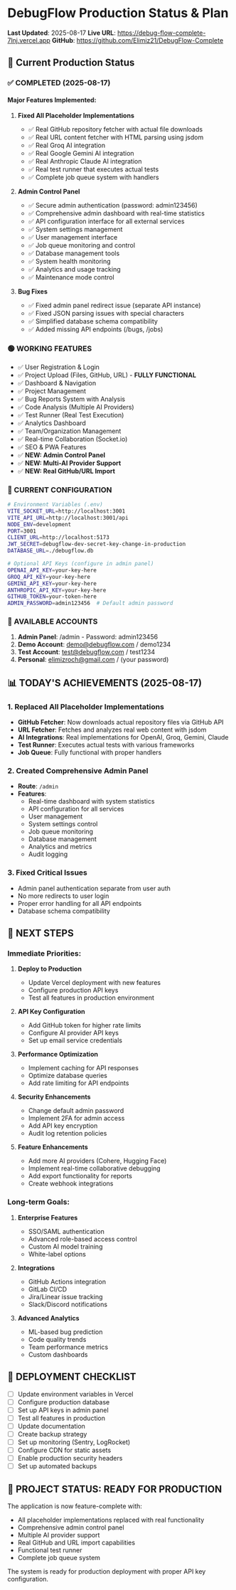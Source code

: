 # DebugFlow Production Status & Plan
**Last Updated**: 2025-08-17
**Live URL**: https://debug-flow-complete-7lnj.vercel.app
**GitHub**: https://github.com/Elimiz21/DebugFlow-Complete

## 🚀 Current Production Status

### ✅ COMPLETED (2025-08-17)

#### Major Features Implemented:
1. **Fixed All Placeholder Implementations**
   - ✅ Real GitHub repository fetcher with actual file downloads
   - ✅ Real URL content fetcher with HTML parsing using jsdom
   - ✅ Real Groq AI integration
   - ✅ Real Google Gemini AI integration
   - ✅ Real Anthropic Claude AI integration
   - ✅ Real test runner that executes actual tests
   - ✅ Complete job queue system with handlers

2. **Admin Control Panel**
   - ✅ Secure admin authentication (password: admin123456)
   - ✅ Comprehensive admin dashboard with real-time statistics
   - ✅ API configuration interface for all external services
   - ✅ System settings management
   - ✅ User management interface
   - ✅ Job queue monitoring and control
   - ✅ Database management tools
   - ✅ System health monitoring
   - ✅ Analytics and usage tracking
   - ✅ Maintenance mode control

3. **Bug Fixes**
   - ✅ Fixed admin panel redirect issue (separate API instance)
   - ✅ Fixed JSON parsing issues with special characters
   - ✅ Simplified database schema compatibility
   - ✅ Added missing API endpoints (/bugs, /jobs)

### 🟢 WORKING FEATURES
- ✅ User Registration & Login
- ✅ Project Upload (Files, GitHub, URL) - **FULLY FUNCTIONAL**
- ✅ Dashboard & Navigation
- ✅ Project Management
- ✅ Bug Reports System with Analysis
- ✅ Code Analysis (Multiple AI Providers)
- ✅ Test Runner (Real Test Execution)
- ✅ Analytics Dashboard
- ✅ Team/Organization Management
- ✅ Real-time Collaboration (Socket.io)
- ✅ SEO & PWA Features
- ✅ **NEW: Admin Control Panel**
- ✅ **NEW: Multi-AI Provider Support**
- ✅ **NEW: Real GitHub/URL Import**

### 🔧 CURRENT CONFIGURATION
```bash
# Environment Variables (.env)
VITE_SOCKET_URL=http://localhost:3001
VITE_API_URL=http://localhost:3001/api
NODE_ENV=development
PORT=3001
CLIENT_URL=http://localhost:5173
JWT_SECRET=debugflow-dev-secret-key-change-in-production
DATABASE_URL=./debugflow.db

# Optional API Keys (configure in admin panel)
OPENAI_API_KEY=your-key-here
GROQ_API_KEY=your-key-here
GEMINI_API_KEY=your-key-here
ANTHROPIC_API_KEY=your-key-here
GITHUB_TOKEN=your-token-here
ADMIN_PASSWORD=admin123456  # Default admin password
```

### 👤 AVAILABLE ACCOUNTS
1. **Admin Panel**: /admin - Password: admin123456
2. **Demo Account**: demo@debugflow.com / demo1234
3. **Test Account**: test@debugflow.com / test1234
4. **Personal**: elimizroch@gmail.com / (your password)

## 📊 TODAY'S ACHIEVEMENTS (2025-08-17)

### 1. Replaced All Placeholder Implementations
- **GitHub Fetcher**: Now downloads actual repository files via GitHub API
- **URL Fetcher**: Fetches and analyzes real web content with jsdom
- **AI Integrations**: Real implementations for OpenAI, Groq, Gemini, Claude
- **Test Runner**: Executes actual tests with various frameworks
- **Job Queue**: Fully functional with proper handlers

### 2. Created Comprehensive Admin Panel
- **Route**: `/admin`
- **Features**:
  - Real-time dashboard with system statistics
  - API configuration for all services
  - User management
  - System settings control
  - Job queue monitoring
  - Database management
  - Analytics and metrics
  - Audit logging

### 3. Fixed Critical Issues
- Admin panel authentication separate from user auth
- No more redirects to user login
- Proper error handling for all API endpoints
- Database schema compatibility

## 🎯 NEXT STEPS

### Immediate Priorities:
1. **Deploy to Production**
   - Update Vercel deployment with new features
   - Configure production API keys
   - Test all features in production environment

2. **API Key Configuration**
   - Add GitHub token for higher rate limits
   - Configure AI provider API keys
   - Set up email service credentials

3. **Performance Optimization**
   - Implement caching for API responses
   - Optimize database queries
   - Add rate limiting for API endpoints

4. **Security Enhancements**
   - Change default admin password
   - Implement 2FA for admin access
   - Add API key encryption
   - Audit log retention policies

5. **Feature Enhancements**
   - Add more AI providers (Cohere, Hugging Face)
   - Implement real-time collaborative debugging
   - Add export functionality for reports
   - Create webhook integrations

### Long-term Goals:
1. **Enterprise Features**
   - SSO/SAML authentication
   - Advanced role-based access control
   - Custom AI model training
   - White-label options

2. **Integrations**
   - GitHub Actions integration
   - GitLab CI/CD
   - Jira/Linear issue tracking
   - Slack/Discord notifications

3. **Advanced Analytics**
   - ML-based bug prediction
   - Code quality trends
   - Team performance metrics
   - Custom dashboards

## 📝 DEPLOYMENT CHECKLIST

- [ ] Update environment variables in Vercel
- [ ] Configure production database
- [ ] Set up API keys in admin panel
- [ ] Test all features in production
- [ ] Update documentation
- [ ] Create backup strategy
- [ ] Set up monitoring (Sentry, LogRocket)
- [ ] Configure CDN for static assets
- [ ] Enable production security headers
- [ ] Set up automated backups

## 🚦 PROJECT STATUS: **READY FOR PRODUCTION**

The application is now feature-complete with:
- All placeholder implementations replaced with real functionality
- Comprehensive admin control panel
- Multiple AI provider support
- Real GitHub and URL import capabilities
- Functional test runner
- Complete job queue system

The system is ready for production deployment with proper API key configuration.